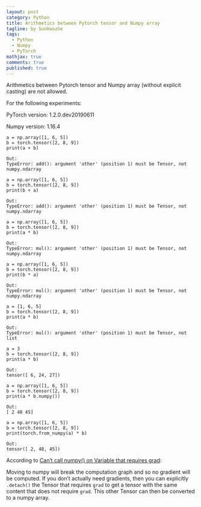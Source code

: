 ```yaml
---
layout: post
category: Python
title: Arithmetics between Pytorch tensor and Numpy array
tagline: by SunHaozhe
tags: 
  - Python
  - Numpy
  - PyTorch
mathjax: true
comments: true
published: true
---
```


Arithmetics between Pytorch tensor and Numpy array (without explicit casting) are not allowed.

For the following experiments:

PyTorch version: 1.2.0.dev20190611

Numpy version: 1.16.4


```
a = np.array([1, 6, 5])
b = torch.tensor([2, 8, 9])
print(a + b)

Out:
TypeError: add(): argument 'other' (position 1) must be Tensor, not numpy.ndarray
```

```
a = np.array([1, 6, 5])
b = torch.tensor([2, 8, 9])
print(b + a)

Out:
TypeError: add(): argument 'other' (position 1) must be Tensor, not numpy.ndarray
```


```
a = np.array([1, 6, 5])
b = torch.tensor([2, 8, 9])
print(a * b)

Out:
TypeError: mul(): argument 'other' (position 1) must be Tensor, not numpy.ndarray
```

```
a = np.array([1, 6, 5])
b = torch.tensor([2, 8, 9])
print(b * a)

Out:
TypeError: mul(): argument 'other' (position 1) must be Tensor, not numpy.ndarray
```

```
a = [1, 6, 5]
b = torch.tensor([2, 8, 9])
print(a * b)

Out:
TypeError: mul(): argument 'other' (position 1) must be Tensor, not list
```

```
a = 3
b = torch.tensor([2, 8, 9])
print(a * b)

Out:
tensor([ 6, 24, 27])
```

```
a = np.array([1, 6, 5])
b = torch.tensor([2, 8, 9])
print(a * b.numpy())

Out:
[ 2 48 45]
```

```
a = np.array([1, 6, 5])
b = torch.tensor([2, 8, 9])
print(torch.from_numpy(a) * b)

Out:
tensor([ 2, 48, 45])
```

According to [Can’t call numpy() on Variable that requires grad](https://discuss.pytorch.org/t/cant-call-numpy-on-variable-that-requires-grad/20763):

Moving to numpy will break the computation graph and so no gradient will be computed. If you don’t actually need gradients, then you can explicitly `.detach()` the Tensor that requires `grad` to get a tensor with the same content that does not require `grad`. This other Tensor can then be converted to a numpy array.

